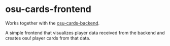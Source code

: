 # osu-cards-frontend

Works together with the [osu-cards-backend](https://github.com/otsosaarinen/osu-cards-backend).

A simple frontend that visualizes player data received from the backend and creates osu! player cards from that data.
